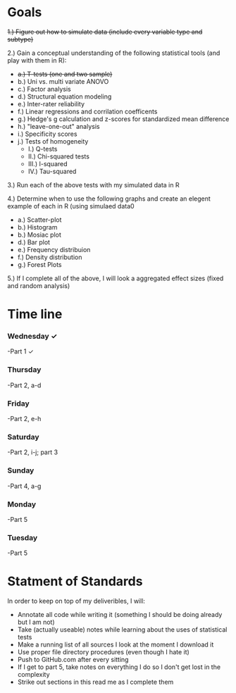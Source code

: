 # Goals


~~1.) Figure out how to simulate data (include every variable type and subtype)~~

2.) Gain a conceptual understanding of the following statistical tools (and play with them in R):
  - ~~a.) T-tests (one and two sample)~~
  - b.) Uni vs. multi variate ANOVO
  - c.) Factor analysis
  - d.) Structural equation modeling
  - e.) Inter-rater reliability
  - f.) Linear regressions and corrilation coefficents
  - g.) Hedge's g calculation and z-scores for standardized mean difference
  - h.) "leave-one-out" analysis
  - i.) Specificity scores
  - j.) Tests of homogeneity
    - I.) Q-tests
    - II.) Chi-squared tests
    - III.) I-squared
    - IV.) Tau-squared

3.) Run each of the above tests with my simulated data in R

4.) Determine when to use the following graphs and create an elegent example of each in R (using simulaed data0
  - a.) Scatter-plot
  - b.) Histogram
  - b.) Mosiac plot
  - d.) Bar plot
  - e.) Frequency distribuion
  - f.) Density distribution
  - g.) Forest Plots
  
5.) If I complete all of the above, I will look a aggregated effect sizes (fixed and random analysis)



# Time line


### Wednesday ✓
  -Part 1 ✓
  
### Thursday
  -Part 2, a-d
  
### Friday
  -Part 2, e-h
  
### Saturday
  -Part 2, i-j; part 3
  
### Sunday
  -Part 4, a-g
  
### Monday
  -Part 5
  
### Tuesday
  -Part 5



# Statment of Standards


In order to keep on top of my deliveribles, I will: 
  - Annotate all code while writing it (something I should be doing already but I am not)
  - Take (actually useable) notes while learning about the uses of statistical tests
  - Make a running list of all sources I look at the moment I download it
  - Use proper file directory procedures (even though I hate it)
  - Push to GitHub.com after every sitting
  - If I get to part 5, take notes on everything I do so I don't get lost in the complexity
  - Strike out sections in this read me as I complete them
